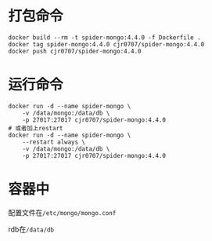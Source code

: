 # 打包命令
```docker
docker build --rm -t spider-mongo:4.4.0 -f Dockerfile .
docker tag spider-mongo:4.4.0 cjr0707/spider-mongo:4.4.0
docker push cjr0707/spider-mongo:4.4.0
```

# 运行命令
```docker
docker run -d --name spider-mongo \
    -v /data/mongo:/data/db \
    -p 27017:27017 cjr0707/spider-mongo:4.4.0
# 或者加上restart
docker run -d --name spider-mongo \
    --restart always \
    -v /data/mongo:/data/db \
    -p 27017:27017 cjr0707/spider-mongo:4.4.0
```

# 容器中

配置文件在`/etc/mongo/mongo.conf`

rdb在`/data/db`

